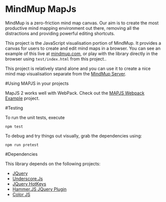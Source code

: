 MindMup MapJs
=============

MindMup is a zero-friction mind map canvas. Our aim is to create the most productive mind mapping environment out there, removing all the distractions and providing powerful editing shortcuts. 

This project is the JavaScript visualisation portion of MindMup. It provides a canvas for users to create and edit
mind maps in a browser. You can see an example of this live at [mindmup.com](http://www.mindmup.com), or play with the library directly in the browser using `test/index.html` from this project..

This project is relatively stand alone and you can use it to create a nice mind map visualisation separate from the 
[MindMup Server](https://www.mindmup.com).

#Using MAPJS in your projects

MapJS 2 works well with WebPack. Check out the [MAPJS Webpack Example](https://github.com/mindmup/mapjs-webpack-example) project.

#Testing

To run the unit tests, execute

    npm test

To debug and try things out visually, grab the dependencies using:

    npm run pretest

#Dependencies

This library depends on the following projects:

- [JQuery](http://jquery.com/)
- [Underscore.Js](http://underscorejs.org/)
- [JQuery HotKeys](http://jquery.com/)
- [Hammer.JS JQuery Plugin](http://eightmedia.github.com/hammer.js)
- [Color JS](https://github.com/harthur/color)

